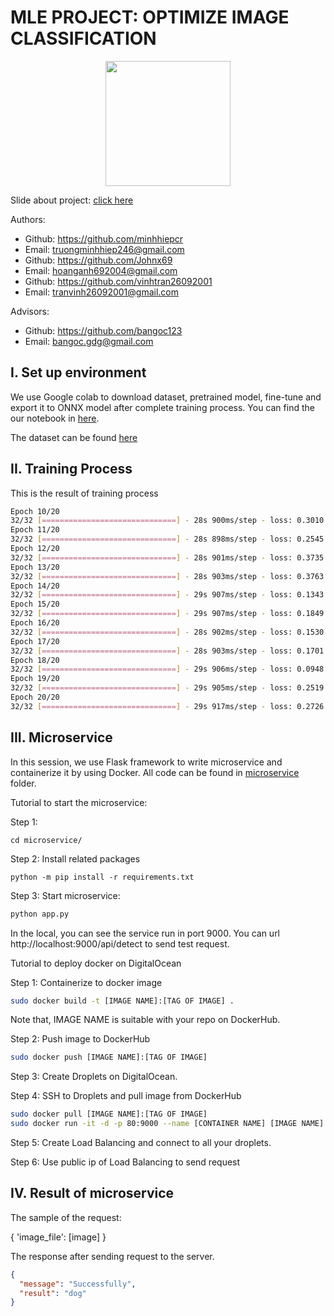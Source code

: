 # MLE PROJECT: OPTIMIZE IMAGE CLASSIFICATION

<p align="center">
    <img src='https://storage.googleapis.com/protonx-cloud-storage/transformer/protonx-transf.png' width=200 class="center">
</p>

Slide about project: [click here](https://docs.google.com/presentation/d/1FbZp18rV2AMBOPFUg0yYb_3h96vZ2uNd/edit#slide=id.p1)

Authors:

- Github: https://github.com/minhhiepcr
- Email: truongminhhiep246@gmail.com
- Github: https://github.com/Johnx69
- Email: hoanganh692004@gmail.com
- Github: https://github.com/vinhtran26092001
- Email: tranvinh26092001@gmail.com

Advisors:

- Github: https://github.com/bangoc123
- Email: bangoc.gdg@gmail.com

## I. Set up environment

We use Google colab to download dataset, pretrained model, fine-tune and export it to ONNX model after complete training process. You can find the our notebook in [here](./notebook/Dogs_Cats_MobileNet.ipynb).

The dataset can be found [here](https://www.kaggle.com/competitions/dogs-vs-cats/data)

## II. Training Process

This is the result of training process

```sh
Epoch 10/20
32/32 [==============================] - 28s 900ms/step - loss: 0.3010 - accuracy: 0.9719 - val_loss: 0.0556 - val_accuracy: 0.9797
Epoch 11/20
32/32 [==============================] - 28s 898ms/step - loss: 0.2545 - accuracy: 0.9688 - val_loss: 0.5366 - val_accuracy: 0.9625
Epoch 12/20
32/32 [==============================] - 28s 901ms/step - loss: 0.3735 - accuracy: 0.9703 - val_loss: 0.2056 - val_accuracy: 0.9781
Epoch 13/20
32/32 [==============================] - 28s 903ms/step - loss: 0.3763 - accuracy: 0.9719 - val_loss: 0.2275 - val_accuracy: 0.9750
Epoch 14/20
32/32 [==============================] - 29s 907ms/step - loss: 0.1343 - accuracy: 0.9875 - val_loss: 0.1534 - val_accuracy: 0.9766
Epoch 15/20
32/32 [==============================] - 29s 907ms/step - loss: 0.1849 - accuracy: 0.9875 - val_loss: 0.2573 - val_accuracy: 0.9719
Epoch 16/20
32/32 [==============================] - 28s 902ms/step - loss: 0.1530 - accuracy: 0.9859 - val_loss: 0.3693 - val_accuracy: 0.9734
Epoch 17/20
32/32 [==============================] - 28s 903ms/step - loss: 0.1701 - accuracy: 0.9844 - val_loss: 0.1868 - val_accuracy: 0.9812
Epoch 18/20
32/32 [==============================] - 29s 906ms/step - loss: 0.0948 - accuracy: 0.9906 - val_loss: 0.1464 - val_accuracy: 0.9812
Epoch 19/20
32/32 [==============================] - 29s 905ms/step - loss: 0.2519 - accuracy: 0.9828 - val_loss: 0.1669 - val_accuracy: 0.9797
Epoch 20/20
32/32 [==============================] - 29s 917ms/step - loss: 0.2726 - accuracy: 0.9859 - val_loss: 0.2805 - val_accuracy: 0.9734
```

## III. Microservice

In this session, we use Flask framework to write microservice and containerize it by using Docker. All code can be found in [microservice](./microservice/) folder.

Tutorial to start the microservice:

Step 1:

```
cd microservice/
```

Step 2: Install related packages

```
python -m pip install -r requirements.txt
```

Step 3: Start microservice:

```sh
python app.py
```

In the local, you can see the service run in port 9000. You can url http://localhost:9000/api/detect to send test request.

Tutorial to deploy docker on DigitalOcean

Step 1: Containerize to docker image

```sh
sudo docker build -t [IMAGE NAME]:[TAG OF IMAGE] .
```

Note that, IMAGE NAME is suitable with your repo on DockerHub.

Step 2: Push image to DockerHub

```sh
sudo docker push [IMAGE NAME]:[TAG OF IMAGE]
```

Step 3: Create Droplets on DigitalOcean.

Step 4: SSH to Droplets and pull image from DockerHub

```sh
sudo docker pull [IMAGE NAME]:[TAG OF IMAGE]
sudo docker run -it -d -p 80:9000 --name [CONTAINER NAME] [IMAGE NAME]:[TAG OF IMAGE]
```

Step 5: Create Load Balancing and connect to all your droplets.

Step 6: Use public ip of Load Balancing to send request

## IV. Result of microservice

The sample of the request:

{
'image_file': [image]
}

The response after sending request to the server.

```json
{
  "message": "Successfully",
  "result": "dog"
}
```
